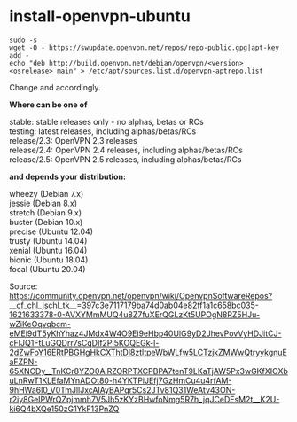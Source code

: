 # install-openvpn-ubuntu
```
sudo -s
wget -O - https://swupdate.openvpn.net/repos/repo-public.gpg|apt-key add -
echo "deb http://build.openvpn.net/debian/openvpn/<version> <osrelease> main" > /etc/apt/sources.list.d/openvpn-aptrepo.list
```

Change <version> and <osrelease> accordingly.
  
  <b>Where <version> can be one of</b>

stable: stable releases only - no alphas, betas or RCs</br>
testing: latest releases, including alphas/betas/RCs</br>
release/2.3: OpenVPN 2.3 releases</br>
release/2.4: OpenVPN 2.4 releases, including alphas/betas/RCs</br>
release/2.5: OpenVPN 2.5 releases, including alphas/betas/RCs</br>

  <b>and <osrelease> depends your distribution:</b>

wheezy (Debian 7.x)</br>
jessie (Debian 8.x)</br>
stretch (Debian 9.x)</br>
buster (Debian 10.x)</br>
precise (Ubuntu 12.04)</br>
trusty (Ubuntu 14.04)</br>
xenial (Ubuntu 16.04)</br>
bionic (Ubuntu 18.04)</br>
focal (Ubuntu 20.04)</br>

Source: https://community.openvpn.net/openvpn/wiki/OpenvpnSoftwareRepos?__cf_chl_jschl_tk__=397c3e7117179ba74d0ab04e82ff1a1c658bc035-1621633378-0-AVXYMmMUQ4u8Z7fuXErQGLzKt5UPOgN8RZ5HJu-wZiKeOqvqbcm-eMEi9dT5yKhYhaz4JMdx4W4O9Ei9eHbp40UlG9yD2JhevPovVyHDJitCJ-cFIJQ1FtLuGQDrr7sCqDIf2PI5KOQEGk-l-2dZwFoY16ERtPBGHgHkCXThtDl8ztltpeWbWLfw5LCTzjkZMWwQtryykgnuEaFZPN-65XNCDy__TnKCr8YZO0AiRZORPTXCPBPA7tenT9LKaTjAW5Px3wGKfXIOXbuLnRwT1KLEfaMYnADOt80-h4YKTPiJEfj7GzHmCu4u4rfAM-9hHWa6l0_V0TmJllJxcAlAyBAPqr5Cs2JTv81Q31WeAtv43ON-r2iy8GeIPWrQZpjmmh7V5Jh5zKYzBHwfoNmg5R7h_jqJCeDEsM2t__K2U-ki6Q4bXQe150zG1YkF13PnZQ</br>
